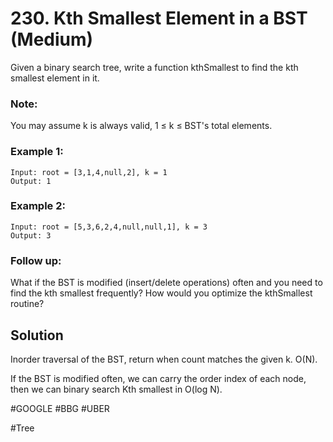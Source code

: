 # 230. Kth Smallest Element in a BST (Medium)

Given a binary search tree, write a function kthSmallest to find the kth smallest element in it.

### Note: 
You may assume k is always valid, 1 ≤ k ≤ BST's total elements.

### Example 1:
```
Input: root = [3,1,4,null,2], k = 1
Output: 1
```
### Example 2:
```
Input: root = [5,3,6,2,4,null,null,1], k = 3
Output: 3
```
### Follow up:
What if the BST is modified (insert/delete operations) often and you need to find the kth smallest frequently? How would you optimize the kthSmallest routine?

## Solution
Inorder traversal of the BST, return when count matches the given k. O(N).

If the BST is modified often, we can carry the order index of each node, then we can binary search Kth smallest in O(log N).

#GOOGLE #BBG #UBER

#Tree